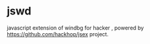 # jswd

javascript extension of windbg for hacker , powered by https://github.com/hackhop/jsex project.
